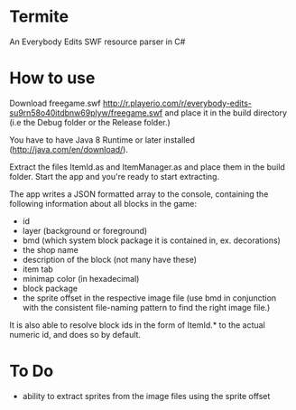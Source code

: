 # Termite
An Everybody Edits SWF resource parser in C#

# How to use
Download freegame.swf http://r.playerio.com/r/everybody-edits-su9rn58o40itdbnw69plyw/freegame.swf and place it in the build directory (i.e the Debug folder or the Release folder.)

You have to have Java 8 Runtime or later installed (http://java.com/en/download/).

Extract the files ItemId.as and ItemManager.as and place them in the build folder. Start the app and you're ready to start extracting.

The app writes a JSON formatted array to the console, containing the following information about all blocks in the game:
- id
- layer (background or foreground)
- bmd (which system block package it is contained in, ex. decorations)
- the shop name
- description of the block (not many have these)
- item tab
- minimap color (in hexadecimal)
- block package
- the sprite offset in the respective image file (use bmd in conjunction with the consistent file-naming pattern to find the right image file.)

It is also able to resolve block ids in the form of ItemId.* to the actual numeric id, and does so by default.

# To Do
- ability to extract sprites from the image files using the sprite offset
